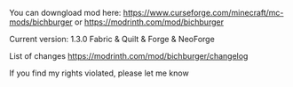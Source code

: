 You can downgload mod here: https://www.curseforge.com/minecraft/mc-mods/bichburger or https://modrinth.com/mod/bichburger

Current version: 1.3.0 Fabric & Quilt & Forge & NeoForge

List of changes https://modrinth.com/mod/bichburger/changelog

If you find my rights violated, please let me know

